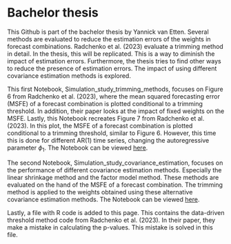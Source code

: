 # Bachelor thesis
This Github is part of the bachelor thesis by Yannick van Etten. 
Several methods are evaluated to reduce the estimation errors of the weights in forecast combinations. Radchenko et al. (2023) evaluate a trimming method in detail. 
In the thesis, this will be replicated. This is a way to diminish the impact of estimation errors. Furthermore, the thesis tries to find other ways to reduce the presence of 
estimation errors. The impact of using different covariance estimation methods is explored.

This first Notebook, Simulation_study_trimming_methods, focuses on Figure 6 from Radchenko et al. (2023), where the mean squared forecasting error (MSFE) 
of a forecast combination is plotted conditional to a trimming threshold. In addition, their paper looks at the impact of fixed weights on the MSFE. Lastly, 
this Notebook recreates Figure 7 from Radchenko et al. (2023). In this plot, the MSFE of a forecast combination is plotted conditional to a trimming threshold, 
similar to Figure 6. However, this time this is done for different AR(1) time series, changing the autoregressive parameter $\phi_1$. The Notebook can be viewed [here](https://github.com/YannickvanEtten/bachelor_thesis/blob/1c83e666738d030138d2244ad669f6fca952c85e/Simulation_study_covariance_estimation.ipynb).

The second Notebook, Simulation_study_covariance_estimation, focuses on the performance of different covariance estimation methods. Especially the linear shrinkage method and the factor model method. These methods are evaluated on the hand of the MSFE of a forecast combination. The trimming method is applied to the weights obtained using 
these alternative covariance estimation methods. The Notebook can be viewed [here](https://github.com/YannickvanEtten/bachelor_thesis/blob/1c83e666738d030138d2244ad669f6fca952c85e/Simulation_study_trimming_method.ipynb).

Lastly, a file with R code is added to this page. This contains the data-driven threshold method code from Radchenko et al. (2023). In their paper, they make a mistake in calculating the p-values. This mistake is solved in this file.
